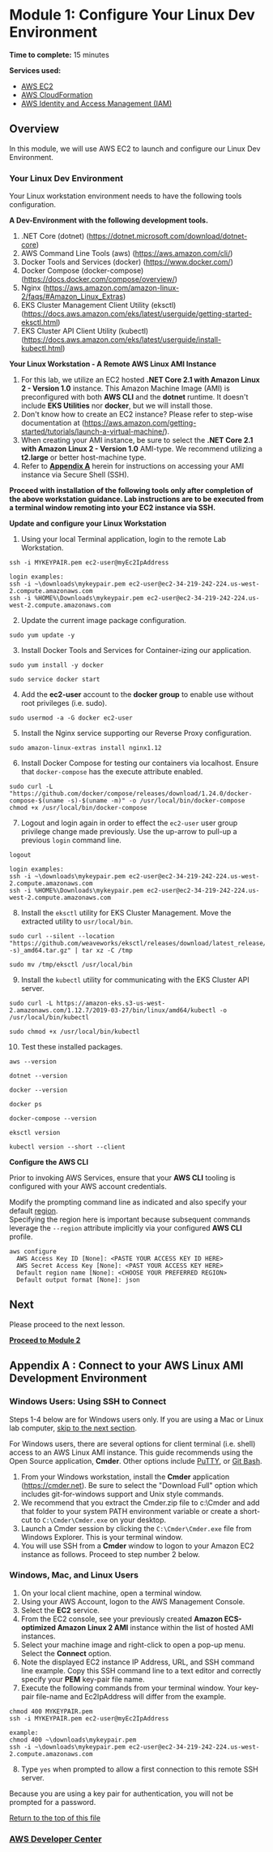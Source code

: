# Module 1: Configure Your Linux Dev Environment

**Time to complete:** 15 minutes

**Services used:**
* [AWS EC2](https://aws.amazon.com/ec2/)
* [AWS CloudFormation](https://aws.amazon.com/cloudformation/)
* [AWS Identity and Access Management (IAM)](https://aws.amazon.com/iam/)

## Overview

In this module, we will use AWS EC2 to launch and configure our Linux Dev Environment.

<a id='dev-env'></a>
### Your Linux Dev Environment

Your Linux workstation environment needs to have the following tools configuration.

**A Dev-Environment with the following development tools.** 
1. .NET Core (dotnet)  (https://dotnet.microsoft.com/download/dotnet-core)
2. AWS Command Line Tools (aws)  (https://aws.amazon.com/cli/)
4. Docker Tools and Services (docker) (https://www.docker.com/)
5. Docker Compose (docker-compose)  (https://docs.docker.com/compose/overview/)
6. Nginx (https://aws.amazon.com/amazon-linux-2/faqs/#Amazon_Linux_Extras)
7. EKS Cluster Management Client Utility (eksctl) (https://docs.aws.amazon.com/eks/latest/userguide/getting-started-eksctl.html)
8. EKS Cluster API Client Utility (kubectl) (https://docs.aws.amazon.com/eks/latest/userguide/install-kubectl.html)

**Your Linux Workstation - A Remote AWS Linux AMI Instance**
1. For this lab, we utilize an EC2 hosted **.NET Core 2.1 with Amazon Linux 2 - Version 1.0** instance.  This Amazon Machine Image (AMI) is preconfigured with both **AWS CLI** and the **dotnet** runtime.  It doesn't include **EKS Utilities** nor **docker**, but we will install those.
2. Don't know how to create an EC2 instance?  Please refer to step-wise documentation at (https://aws.amazon.com/getting-started/tutorials/launch-a-virtual-machine/). 
3. When creating your AMI instance, be sure to select the **.NET Core 2.1 with Amazon Linux 2 - Version 1.0** AMI-type.  We recommend utilizing a **t2.large** or better host-machine type. 
4. Refer to  <a href="#appendix-a">**Appendix A**</a> herein for instructions on accessing your AMI instance via Secure Shell (SSH). 

**Proceed with installation of the following tools only after completion of the above workstation guidance.  Lab instructions are to be executed from a terminal window remoting into your EC2 instance via SSH.**

**Update and configure your Linux Workstation**

1. Using your local Terminal application, login to the remote Lab Workstation.
``` shell
ssh -i MYKEYPAIR.pem ec2-user@myEc2IpAddress
```
```
login examples:
ssh -i ~\downloads\mykeypair.pem ec2-user@ec2-34-219-242-224.us-west-2.compute.amazonaws.com
ssh -i %HOME%\Downloads\mykeypair.pem ec2-user@ec2-34-219-242-224.us-west-2.compute.amazonaws.com
```

2. Update the current image package configuration.
``` shell
sudo yum update -y
```

3. Install Docker Tools and Services for Container-izing our application.
``` shell
sudo yum install -y docker
```
``` shell
sudo service docker start
```

4. Add the **ec2-user** account to the **docker group** to enable use without root privileges (i.e. sudo).
``` shell
sudo usermod -a -G docker ec2-user
```

5. Install the Nginx service supporting our Reverse Proxy configuration.
``` shell
sudo amazon-linux-extras install nginx1.12
``` 

6. Install Docker Compose for testing our containers via localhost. Ensure that `docker-compose` has the execute attribute enabled.
``` shell
sudo curl -L "https://github.com/docker/compose/releases/download/1.24.0/docker-compose-$(uname -s)-$(uname -m)" -o /usr/local/bin/docker-compose
chmod +x /usr/local/bin/docker-compose
```

7. Logout and login again in order to effect the `ec2-user` user group privilege change made previously.  Use the up-arrow to pull-up a previous `login` command line.
``` shell
logout
```
```
login examples:
ssh -i ~\downloads\mykeypair.pem ec2-user@ec2-34-219-242-224.us-west-2.compute.amazonaws.com
ssh -i %HOME%\Downloads\mykeypair.pem ec2-user@ec2-34-219-242-224.us-west-2.compute.amazonaws.com
```

8. Install the `eksctl` utility for EKS Cluster Management.  Move the extracted utility to `usr/local/bin`.
``` shell
sudo curl --silent --location "https://github.com/weaveworks/eksctl/releases/download/latest_release/eksctl_$(uname -s)_amd64.tar.gz" | tar xz -C /tmp
```
``` shell
sudo mv /tmp/eksctl /usr/local/bin
```

9. Install the `kubectl` utility for communicating with the EKS Cluster API server.
``` shell
sudo curl -L https://amazon-eks.s3-us-west-2.amazonaws.com/1.12.7/2019-03-27/bin/linux/amd64/kubectl -o /usr/local/bin/kubectl 
```
``` shell
sudo chmod +x /usr/local/bin/kubectl
```

10. Test these installed packages.
``` shell
aws --version
```

``` shell
dotnet --version
```

``` shell
docker --version
```
``` shell
docker ps
```

``` shell
docker-compose --version
```

``` shell
eksctl version
```

``` shell
kubectl version --short --client
```

**Configure the AWS CLI**

Prior to invoking AWS Services, ensure that your **AWS CLI** tooling is configured with your AWS account credentials.  

Modify the prompting command line as indicated and also specify your default [region](https://docs.aws.amazon.com/general/latest/gr/rande.html).  
Specifying the region here is important because subsequent commands leverage the `--region` attribute implicitly via your configured **AWS CLI** profile.

``` shell
aws configure
  AWS Access Key ID [None]: <PASTE YOUR ACCESS KEY ID HERE>
  AWS Secret Access Key [None]: <PAST YOUR ACCESS KEY HERE>
  Default region name [None]: <CHOOSE YOUR PREFERRED REGION>
  Default output format [None]: json
```


## Next

Please proceed to the next lesson.

**[Proceed to Module 2](../module-2/README.md)**


<a id='appendix-a'></a>
## Appendix A : Connect to your AWS Linux AMI Development Environment

### <i class="fab fa-windows" aria-hidden="true"></i> Windows Users: Using SSH to Connect

<i class="fas fa-comment" aria-hidden="true"></i>Steps 1-4 below are for Windows users only.  If you are using a Mac or Linux lab computer, <a href="#ssh-MACLinux">skip to the next section</a>.

For Windows users, there are several options for client terminal (i.e. shell) access to an AWS Linux AMI instance. This guide recommends using the Open Source application, **Cmder**.  Other options include [PuTTY](http://putty.org), or [Git Bash](https://gitforwindows.org). 

1. From your Windows workstation, install the **Cmder** application (https://cmder.net). Be sure to select the "Download Full" option which includes git-for-windows support and Unix style commands. 
2. We recommend that you extract the Cmder.zip file to c:\Cmder and add that folder to your system PATH environment variable or create a short-cut to `C:\Cmder\Cmder.exe` on your desktop.
3. Launch a Cmder session by clicking the `C:\Cmder\Cmder.exe` file from Windows Explorer. This is your terminal window.
4. You will use SSH from a **Cmder** window to logon to your Amazon EC2 instance as follows. Proceed to step number 2 below.

<a id='ssh-MACLinux'></a>
### Windows,<i class="fab fa-windows" aria-hidden="true"></i> Mac, <i class="fab fa-apple" aria-hidden="true"></i> and Linux <i class="fab fa-linux" aria-hidden="true"></i> Users

1. On your local client machine, open a terminal window.
2. Using your AWS Account, logon to the AWS Management Console.
3. Select the **EC2** service.
4. From the EC2 console, see your previously created **Amazon ECS-optimized Amazon Linux 2 AMI** instance within the list of hosted AMI instances.
5. Select your machine image and right-click to open a pop-up menu. Select the **Connect** option.
6. Note the displayed EC2 instance IP Address, URL, and SSH command line example. Copy this SSH command line to a text editor and correctly specify your **PEM** key-pair file name.
7. Execute the following commands from your terminal window.  Your key-pair file-name and Ec2IpAddress will differ from the example.

```shell
chmod 400 MYKEYPAIR.pem
ssh -i MYKEYPAIR.pem ec2-user@myEc2IpAddress

example:
chmod 400 ~\downloads\mykeypair.pem
ssh -i ~\downloads\mykeypair.pem ec2-user@ec2-34-219-242-224.us-west-2.compute.amazonaws.com
```
8. Type `yes` when prompted to allow a first connection to this remote SSH server.

Because you are using a key pair for authentication, you will not be prompted for a password.

<a href="#dev-env">Return to the top of this file</a>

<a id='ssh-after'></a>


### [AWS Developer Center](https://developer.aws)
